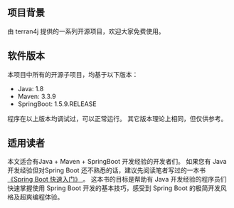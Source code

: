 
## 项目背景

由 terran4j 提供的一系列开源项目，欢迎大家免费使用。


## 软件版本

本项目中所有的开源子项目，均基于以下版本：
* Java:  1.8
* Maven:  3.3.9
* SpringBoot:  1.5.9.RELEASE

程序在以上版本均调试过，可以正常运行。
其它版本理论上相同，但仅供参考。


## 适用读者

本文适合有Java + Maven + SpringBoot 开发经验的开发者们。
如果您有 Java 开发经验但对Spring Boot 还不熟悉的话，建议先阅读笔者写过的一本书[ 《Spring Boot 快速入门》 ](http://www.jianshu.com/nb/14688855?order_by=seq)。
这本书的目标是帮助有 Java 开发经验的程序员们快速掌握使用 Spring Boot 开发的基本技巧，感受到 Spring Boot 的极简开发风格及超爽编程体验。

